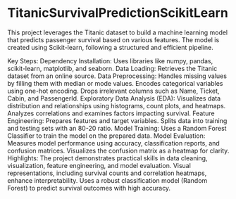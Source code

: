 # TitanicSurvivalPredictionScikitLearn
This project leverages the Titanic dataset to build a machine learning model that predicts passenger survival based on various features. The model is created using Scikit-learn, following a structured and efficient pipeline.

Key Steps:
Dependency Installation: Uses libraries like numpy, pandas, scikit-learn, matplotlib, and seaborn.
Data Loading: Retrieves the Titanic dataset from an online source.
Data Preprocessing:
Handles missing values by filling them with median or mode values.
Encodes categorical variables using one-hot encoding.
Drops irrelevant columns such as Name, Ticket, Cabin, and PassengerId.
Exploratory Data Analysis (EDA):
Visualizes data distribution and relationships using histograms, count plots, and heatmaps.
Analyzes correlations and examines factors impacting survival.
Feature Engineering:
Prepares features and target variables.
Splits data into training and testing sets with an 80-20 ratio.
Model Training:
Uses a Random Forest Classifier to train the model on the prepared data.
Model Evaluation:
Measures model performance using accuracy, classification reports, and confusion matrices.
Visualizes the confusion matrix as a heatmap for clarity.
Highlights:
The project demonstrates practical skills in data cleaning, visualization, feature engineering, and model evaluation.
Visual representations, including survival counts and correlation heatmaps, enhance interpretability.
Uses a robust classification model (Random Forest) to predict survival outcomes with high accuracy.
